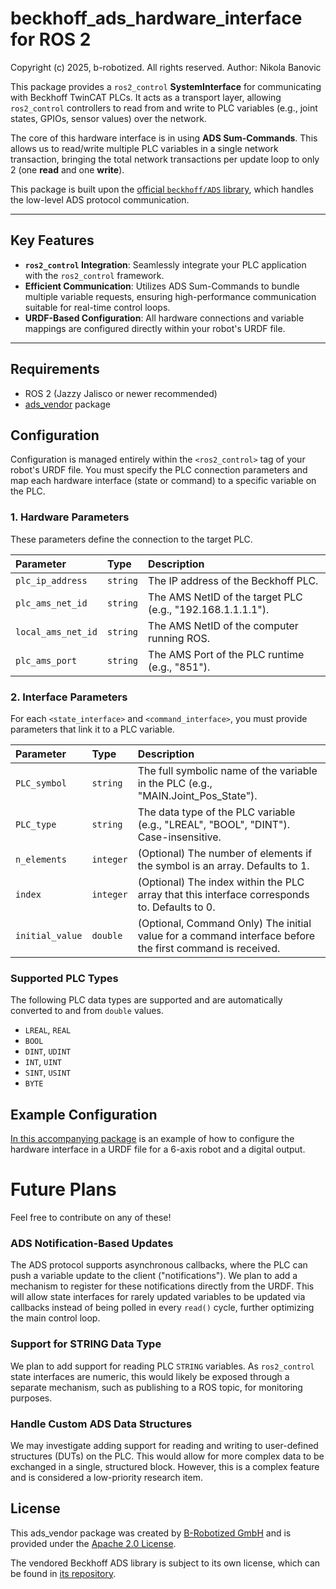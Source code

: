 # beckhoff_ads_hardware_interface for ROS 2
Copyright (c) 2025, b-robotized. All rights reserved.
Author: Nikola Banovic

This package provides a `ros2_control` **SystemInterface** for communicating with Beckhoff TwinCAT PLCs. It acts as a transport layer, allowing `ros2_control` controllers to read from and write to PLC variables (e.g., joint states, GPIOs, sensor values) over the network.

The core of this hardware interface is in using **ADS Sum-Commands**. This allows us to read/write multiple PLC variables in a single network transaction, bringing the total network transactions per update loop to only 2 (one **read** and one **write**).

This package is built upon the [official `beckhoff/ADS` library](https://github.com/Beckhoff/ADS), which handles the low-level ADS protocol communication.

---

## Key Features
* **`ros2_control` Integration**: Seamlessly integrate your PLC application with the `ros2_control` framework.
* **Efficient Communication**: Utilizes ADS Sum-Commands to bundle multiple variable requests, ensuring high-performance communication suitable for real-time control loops.
* **URDF-Based Configuration**: All hardware connections and variable mappings are configured directly within your robot's URDF file.

---

## Requirements

* ROS 2 (Jazzy Jalisco or newer recommended)
* [ads_vendor](https://github.com/b-robotized/ads_vendor) package


## Configuration
Configuration is managed entirely within the `<ros2_control>` tag of your robot's URDF file. You must specify the PLC connection parameters and map each hardware interface (state or command) to a specific variable on the PLC.

### 1. Hardware Parameters
These parameters define the connection to the target PLC.

| Parameter          | Type     | Description                                     |
| :----------------- | :------- | :---------------------------------------------- |
| `plc_ip_address`   | `string` | The IP address of the Beckhoff PLC.             |
| `plc_ams_net_id`   | `string` | The AMS NetID of the target PLC (e.g., "192.168.1.1.1.1"). |
| `local_ams_net_id` | `string` | The AMS NetID of the computer running ROS.      |
| `plc_ams_port`     | `string` | The AMS Port of the PLC runtime (e.g., "851").  |

### 2. Interface Parameters
For each `<state_interface>` and `<command_interface>`, you must provide parameters that link it to a PLC variable.

| Parameter       | Type      | Description                                                                 |
| :-------------- | :-------- | :-------------------------------------------------------------------------- |
| `PLC_symbol`    | `string`  | The full symbolic name of the variable in the PLC (e.g., "MAIN.Joint_Pos_State"). |
| `PLC_type`      | `string`  | The data type of the PLC variable (e.g., "LREAL", "BOOL", "DINT"). Case-insensitive. |
| `n_elements`    | `integer` | (Optional) The number of elements if the symbol is an array. Defaults to 1. |
| `index`         | `integer` | (Optional) The index within the PLC array that this interface corresponds to. Defaults to 0. |
| `initial_value` | `double`  | (Optional, Command Only) The initial value for a command interface before the first command is received. |

### Supported PLC Types
The following PLC data types are supported and are automatically converted to and from `double` values.

* `LREAL`, `REAL`
* `BOOL`
* `DINT`, `UDINT`
* `INT`, `UINT`
* `SINT`, `USINT`
* `BYTE`


## Example Configuration
[In this accompanying package](beckhoff_bringup/urdf/beckhoff_bot/beckhoff_bot_macro.ros2_control.xacro) is an example of how to configure the hardware interface in a URDF file for a 6-axis robot and a digital output.

# Future Plans
Feel free to contribute on any of these!

### ADS Notification-Based Updates
The ADS protocol supports asynchronous callbacks, where the PLC can push a variable update to the client ("notifications"). We plan to add a mechanism to register for these notifications directly from the URDF. This will allow state interfaces for rarely updated variables to be updated via callbacks instead of being polled in every `read()` cycle, further optimizing the main control loop.

### Support for STRING Data Type
We plan to add support for reading PLC `STRING` variables. As `ros2_control` state interfaces are numeric, this would likely be exposed through a separate mechanism, such as publishing to a ROS topic, for monitoring purposes.

### Handle Custom ADS Data Structures
We may investigate adding support for reading and writing to user-defined structures (DUTs) on the PLC. This would allow for more complex data to be exchanged in a single, structured block. However, this is a complex feature and is considered a low-priority research item.

## License

This ads_vendor package was created by [B-Robotized GmbH](https://www.b-robotized.com/) and is provided under the [Apache 2.0 License](https://www.apache.org/licenses/LICENSE-2.0).

The vendored Beckhoff ADS library is subject to its own license, which can be found in [its repository](https://github.com/Beckhoff/ADS).
